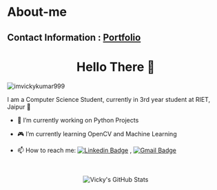 # About-me

## <p>Contact Information : <a href="https://imvickykumar999.github.io/Portfolio-oye-vicks/"> Portfolio </a></p>

<h1 align = "Center" >Hello There 👋 </h1>
<p align="Left"> <img src="https://komarev.com/ghpvc/?username=imvickykumar999&style=plastic&color=orange&label=PROFILE+VIEWS" alt="imvickykumar999"  /> </p>

I am a Computer Science Student, currently in 3rd year student at RIET, Jaipur 🏫

- 🐍 I’m currently working on Python Projects
- 🎮 I’m currently learning OpenCV and Machine Learning

- 📫 How to reach me: [![Linkedin Badge](https://img.shields.io/badge/-LinkedIn-blue?style=flat-square&logo=Linkedin&logoColor=white&link=https://www.linkedin.com/in/vicky-kumar-433542190/)](https://www.linkedin.com/in/vicky-kumar-433542190/) , [![Gmail Badge](https://img.shields.io/badge/-Gmail-c14438?style=flat-square&logo=Gmail&logoColor=white&link=mailto:imvickykumar999@gmail.com)](mailto:imvickykumar999@gmail.com)

<br>
<p align="center" >
<img alt="Vicky's GitHub Stats" src="https://github-readme-stats.vercel.app/api?username=imvickykumar999&include_all_commits=true&count_private=true&show_icons=true&theme=tokyonight"  > </p>

<!--
*imvickykumar999/About-me* is a ✨ special ✨ repository because its `README.md` (this file) appears on my GitHub profile.

Here are some ideas to get you started:

- 🔭 I’m currently working on ...
- 🌱 I’m currently learning ...
- 👯 I’m looking to collaborate on ...
- 🤔 I’m looking for help with ...
- 💬 Ask me about ...
- 📫 How to reach me: ...
- 😄 Pronouns: ...
- ⚡ Fun fact: ...
-->
